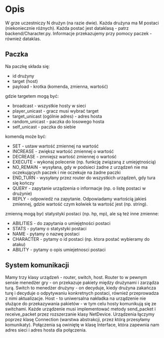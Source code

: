 # Opis
W grze uczestniczy N drużyn (na razie dwie). Każda drużyna ma 
M postaci (niekoniecznie różnych). Każda postać jest
dataklasą - patrz backend/Character.py. Informacje
przekazujemy przy pomocy paczek - również dataklas. 
## Paczka
Na paczkę składa się:
- id drużyny
- target (host)
- payload - krotka (komenda, zmienna, wartość)

gdzie targetem mogą być:
- broadcast - wszystkie hosty w sieci
- player_unicast - gracz musi wybrać target
- target_unicast (ogólnie adres) - adres hosta
- random_unicast - paczka do losowego hosta
- self_unicast - paczka do siebie

komendą może być:
- SET - ustaw wartość zmiennej na wartość
- INCREASE - zwiększ wartość zmiennej o wartość
- DECREASE - zmniejsz wartość zmiennej o wartość
- EXECUTE - wykonaj polecenie (np. funkcję związaną z umiejętnością)
- NO_REMAIN - wysyłana, gdy w podsieci żadne z urządzeń nie
ma oczekujących paczek i nie oczekuje na żadne paczki
- END_TURN - wysyłany przez router do wszystkich urządzeń,
gdy tura się kończy
- QUERY - zapytanie urządzenia o informacje (np. o listę postaci w drużynie)
- REPLY - odpowiedź na zapytanie. Odpowiadamy wartością jakieś zmiennej, gdzie wartość 
czym kolwiek ta wartość jest (np. string).

zmienną mogą być statystyki postaci (np. hp, mp),
ale są też inne zmienne:
- ABILITIES - do zapytania o umiejętności postaci
- STATS - pytamy o statystyki postaci
- NAME - pytamy o nazwę postaci
- CHARACTER - pytamy o id postaci (np. ktora postać wybieramy do ataku)
- ABILITY - pytamy o opis umiejetnosci postaci


## System komunikacji
Mamy trzy klasy urządzeń - router, switch, host. Router to w 
pewnym sensie menedżer gry - on przekazuje pakiety
między drużynami i zarządza turą. Switch to menedżer drużyny -
on decyduje, kiedy drużyna zakańcza turę i decyduje o odpytywaniu
konkretnych postaci, również przeprowadza z nimi aktualizacje.
Host - to uniwersalna nakładka na urządzenie nie służące
do przekazywania pakietów - w tym celu hosty komunikują się ze
switchami. Każde urządzenie musi implementować metody send_packet
i receive_packet przez rozszerzanie klasy NetDevice. Urządzenia łączymy
poprzez klasę Connection (warstwa abstrakcji, przez którą przesyłamy komunikaty).
Połączenia są owiniętę w klasę Interface, która zapewnia nam adres sieci i adres
hosta dla połączenia. 
